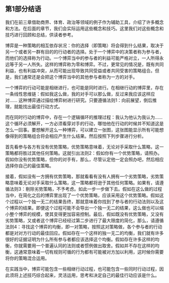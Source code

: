 ## 第1部分结语

我们在前三章借助商界、体育、政治等领域的例子作为辅助工具，介绍了许多概念和方法。在后面的章节，我们会实际运用这些概念和技巧。这里我们对这些概念和技巧进行回顾和总结，供读者参考。

博弈是一种策略的相互依存状况：你的选择（即策略）将会得到什么结果，取决于另一个或者另一群有目的的行动者的选择。处于一个博弈中的决策者称为参与者，而他们的选择称为行动。一个博弈当中的参与者的利益可能严格对立，一人所得永远等于另一人所失。这样的博弈称为零和博弈。不过，更常见的情况是，既有共同利益，也有利益冲突，从而可能出现导致共同受益或者共同受害的策略组合。但是，我们通常还是会把这个博弈当中的其他参与者称为一方的对手。

一个博弈的行动可能是相继进行，也可能是同时进行。在相继行动的博弈里，存在一条线性思维链：假如我这么做，我的对手可以那么做，反过来我应该这样应对…… 这种博弈通过描绘博弈树进行研究。只要遵循法则1：向前展望，倒后推理，就能找出最佳行动方式。

而在同时行动的博弈中，存在一个逻辑循环的推理过程：我认为他认为我认为…… 这个循环必须解开，一方必须看穿对手的行动，哪怕他在行动的时候并不知道这是怎么一回事。要想解开这么一种博弈，可以建立一张图，这张图能显示所有可能想像得到的策略组合将会相应产生什么结果。然后按照下列步骤进行分析。

首先看参与各方有没有优势策略，优势策略意味着，无论对手采取什么策略，这一策略都将胜过其他任何策略。这就引出法则2：假如你有一个优势策略，请照办。假如你没有优势策略，但你的对手有，那么，尽管认定他一定会照办吧，然后相应选择你自己的最佳策略。

接着，假如没有一方拥有优势策略，那就看看有没有人拥有一个劣势策略，劣势策略意味着无论对手采取什么策略，这一策略都将逊于其他任何策略。如果有，请遵循法则3：剔除劣势策略，不予考虑。如此一步一步做下去。假如在这么做的过程当中，在简化之后的博弈里出现了一个优势策略，应该采用这个优势策略。假如这个过程以一个独一无二的结果告终，那就意味着你找到了参与者的行动法则以及这个博弈的结果。即便这个过程可能不会导出一个独一无二的结果，这么做也可以缩小整个博弈的规模，使其变得更加容易控制。最后，假如既没有优势策略，又没有劣势策略，又或者这个博弈已经经过第二步进行了最大限度的简化，那么，请遵循法则4：寻找这个博弈的均衡，即一对策略，按照这对策略做，各个参与者的行动都是对对方行动的最佳回应。假如存在一个这样的独一无二的均衡，我们就有许多很好的证据证明为什么所有参与者都应该选择这个均衡。假如存在许多这样的均衡，你就需要用一个普遍认同的法则或者惯例做出取舍。假如并不存在这样的均衡，这通常意味着一切有规则可循的行为都有可能被对方加以利用，这时候你需要将你的策略混合运用。

在实践当中，博弈可能包含一些相继行动过程，也可能包含一些同时行动过程，因此须将上述技巧综合起来，灵活运用，思考和决定自己的最佳行动应该是什么。

